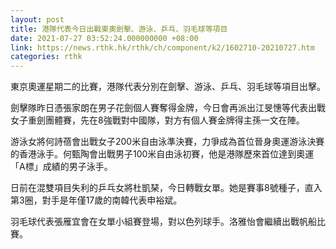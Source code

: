 ```yaml
---
layout: post
title: 港隊代表今日出戰東奧劍擊、游泳、乒乓、羽毛球等項目
date: 2021-07-27 03:52:24.000000000 +08:00
link: https://news.rthk.hk/rthk/ch/component/k2/1602710-20210727.htm
categories: rthk
---
```


東京奧運星期二的比賽，港隊代表分別在劍擊、游泳、乒乓、羽毛球等項目出擊。

劍擊隊昨日憑張家朗在男子花劍個人賽奪得金牌，今日會再派出江旻憓等代表出戰女子重劍團體賽，先在8強戰對中國隊，對方有個人賽金牌得主孫一文在陣。

游泳女將何詩蓓會出戰女子200米自由泳準決賽，力爭成為首位晉身奧運游泳決賽的香港泳手。何甄陶會出戰男子100米自由泳初賽，他是港隊歷來首位達到奧運「A標」成績的男子泳手。

日前在混雙項目失利的乒乓女將杜凱琹，今日轉戰女單。她是賽事8號種子，直入第3圈，對手是年僅17歲的南韓代表申裕斌。

羽毛球代表張雁宜會在女單小組賽登場，對以色列球手。洛雅怡會繼續出戰帆船比賽。
